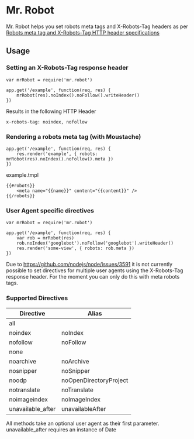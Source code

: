# Mr. Robot

Mr. Robot helps you set robots meta tags and X-Robots-Tag headers as per [Robots meta tag and X-Robots-Tag HTTP header specifications](https://developers.google.com/webmasters/control-crawl-index/docs/robots_meta_tag?hl=en)

## Usage

### Setting an X-Robots-Tag response header
```
var mrRobot = require('mr.robot')

app.get('/example', function(req, res) {
    mrRobot(res).noIndex().noFollow().writeHeader()
})
```

Results in the following HTTP Header
```
x-robots-tag: noindex, nofollow
```

### Rendering a robots meta tag (with Moustache)

```
app.get('/example', function(req, res) {
    res.render('example', { robots: mrRobot(res).noIndex().noFollow().meta })
})
```
example.tmpl
```
{{#robots}}
    <meta name="{{name}}" content="{{content}}" />
{{/robots}}

```

### User Agent specific directives
```
var mrRobot = require('mr.robot')

app.get('/example', function(req, res) {
    var rob = mrRobot(res)
    rob.noIndex('googlebot').noFollow('googlebot').writeHeader()
    res.render('some-view', { robots: rob.meta })
})
```

Due to https://github.com/nodejs/node/issues/3591 it is not currently possible to set directives for multiple user agents using the X-Robots-Tag response header. For the moment you can only do this with meta robots tags.


### Supported Directives

| Directive         | Alias                  |
|-------------------|------------------------|
| all               |                        |
| noindex           | noIndex                |
| nofollow          | noFollow               |
| none              |                        |
| noarchive         | noArchive              |
| nosnipper         | noSnipper              |
| noodp             | noOpenDirectoryProject |
| notranslate       | noTranslate            |
| noimageindex      | noImageIndex           |
| unavailable_after | unavailableAfter       |

All methods take an optional user agent as their first parameter. unavailable_after requires an instance of Date

